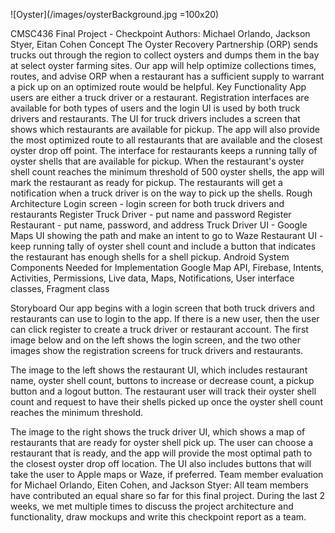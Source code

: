 ![Oyster](/images/oysterBackground.jpg =100x20)

CMSC436 Final Project - Checkpoint
Authors: Michael Orlando, Jackson Styer, Eitan Cohen
Concept
The Oyster Recovery Partnership (ORP) sends trucks out through the region to collect oysters and dumps them in the bay at select oyster farming sites. Our app will help optimize collections times, routes, and advise ORP when a restaurant has a sufficient supply to warrant a pick up on an optimized route would be helpful.
Key Functionality
App users are either a truck driver or a restaurant. Registration interfaces are available for both types of users and the login UI is used by both truck drivers and restaurants.
The UI for truck drivers includes a screen that shows which restaurants are available for pickup. The app will also provide the most optimized route to all restaurants that are available and the closest oyster drop off point.
The interface for restaurants keeps a running tally of oyster shells that are available for pickup. When the restaurant's oyster shell count reaches the minimum threshold of 500 oyster shells, the app will mark the restaurant as ready for pickup. The restaurants will get a notification when a truck driver is on the way to pick up the shells.
Rough Architecture
Login screen - login screen for both truck drivers and restaurants
Register Truck Driver - put name and password
Register Restaurant - put name, password, and address
Truck Driver UI - Google Maps UI showing the path and make an intent to go to Waze
Restaurant UI - keep running tally of oyster shell count and include a button that indicates the restaurant has enough shells for a shell pickup.
Android System Components Needed for Implementation
Google Map API, Firebase, Intents, Activities, Permissions, Live data, Maps, Notifications, User interface classes, Fragment class





Storyboard
Our app begins with a login screen that both truck drivers and restaurants can use to login to the app. If there is a new user, then the user can click register to create a truck driver or restaurant account. The first image below and on the left shows the login screen, and the two other images show the registration screens for truck drivers and restaurants.










The image to the left shows the restaurant UI, which includes restaurant name, oyster shell count, buttons to increase or decrease count, a pickup button and a logout button. The restaurant user will track their oyster shell count and request to have their shells picked up once the oyster shell count reaches the minimum threshold.

The image to the right shows the truck driver UI, which shows a map of restaurants that are ready for oyster shell pick up. The user can choose a restaurant that is ready, and the app will provide the most optimal path to the closest oyster drop off location. The UI also includes buttons that will take the user to Apple maps or Waze, if preferred.
Team member evaluation for Michael Orlando, Eiten Cohen, and Jackson Styer: 
All team members have contributed an equal share so far for this final project. During the last 2 weeks, we met multiple times to discuss the project architecture and functionality, draw mockups and write this checkpoint report as a team.
